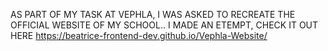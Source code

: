 AS PART OF MY TASK AT VEPHLA, I WAS ASKED TO RECREATE THE OFFICIAL WEBSITE OF MY SCHOOL..
I MADE AN ETEMPT, CHECK IT OUT HERE  https://beatrice-frontend-dev.github.io/Vephla-Website/
